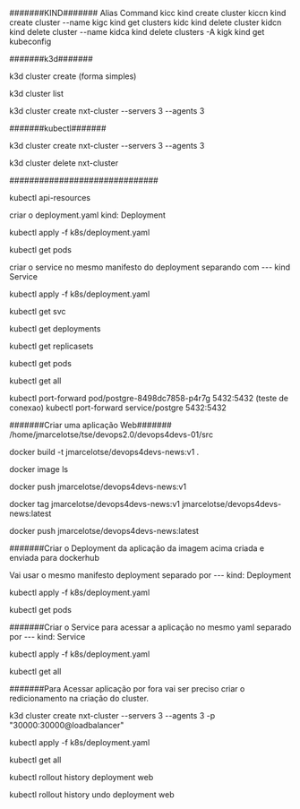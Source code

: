 #######KIND#######
Alias	Command
kicc	kind create cluster
kiccn	kind create cluster --name
kigc	kind get clusters
kidc	kind delete cluster
kidcn	kind delete cluster --name
kidca	kind delete clusters -A
kigk	kind get kubeconfig

#######k3d#######

k3d cluster create (forma simples)

k3d cluster list

k3d cluster create nxt-cluster --servers 3 --agents 3

#######kubectl#######

k3d cluster create nxt-cluster --servers 3 --agents 3

k3d cluster delete nxt-cluster

##############################

kubectl api-resources

criar o deployment.yaml
    kind: Deployment

kubectl apply -f k8s/deployment.yaml

kubectl get pods

criar o service no mesmo manifesto do deployment separando com ---
    kind Service

kubectl apply -f k8s/deployment.yaml

kubectl get svc

kubectl get deployments

kubectl get replicasets

kubectl get pods

kubectl get all

kubectl port-forward pod/postgre-8498dc7858-p4r7g 5432:5432 (teste de conexao)
kubectl port-forward service/postgre 5432:5432

#######Criar uma aplicação Web#######
/home/jmarcelotse/tse/devops2.0/devops4devs-01/src

docker build -t jmarcelotse/devops4devs-news:v1 .

docker image ls

docker push jmarcelotse/devops4devs-news:v1

docker tag  jmarcelotse/devops4devs-news:v1 jmarcelotse/devops4devs-news:latest

docker push jmarcelotse/devops4devs-news:latest

#######Criar o Deployment da aplicação da imagem acima criada e enviada para dockerhub

Vai usar o mesmo manifesto deployment separado por ---
    kind: Deployment

kubectl apply -f k8s/deployment.yaml

kubectl get pods

#######Criar o Service para acessar a aplicação no mesmo yaml separado por ---
    kind: Service

kubectl apply -f k8s/deployment.yaml

kubectl get all

#######Para Acessar aplicação por fora vai ser preciso criar o redicionamento na criação do cluster.

k3d cluster create nxt-cluster --servers 3 --agents 3 -p "30000:30000@loadbalancer"

 kubectl apply -f k8s/deployment.yaml

 kubectl get all

 kubectl rollout history deployment web

 kubectl rollout history undo deployment web